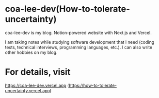 # coa-lee-dev(How-to-tolerate-uncertainty)

coa-lee-dev is my blog. Notion-powered website with Next.js and Vercel.

I am taking notes while studying software development that I need (coding tests, technical interviews, programming languages, etc.).
I can also write other hobbies on my blog.


# For details, visit

https://coa-lee-dev.vercel.app
(https://how-to-tolerate-uncertainty.vercel.app)
